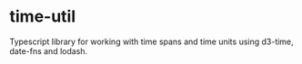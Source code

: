 # time-util

Typescript library for working with time spans and time units using d3-time, date-fns and lodash.
